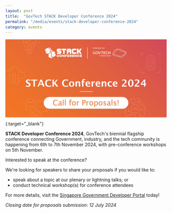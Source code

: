 ```yaml
---
layout: post
title:  "GovTech STACK Developer Conference 2024"
permalink: "/media/events/stack-developer-conference-2024"
category: events
---
```


[![GovTech STACK 2024 Call For Proposals](/images/media/events/stack2024-cfp.jpg)](https://www.developer.tech.gov.sg/communities/events/conferences/stack-conference-2024/overview.html){:target="_blank"}

**STACK Developer Conference 2024**, GovTech's biennial flagship conference connecting Government, industry, and the tech community is happening from 6th to 7th November 2024, with pre-conference workshops on 5th November.

Interested to speak at the conference? 

We're looking for speakers to share your proposals if you would like to:
* speak about a topic at our plenary or lightning talks; or
* conduct technical workshop(s) for conference attendees

For more details, visit the [Singapore Government Developer Portal](https://www.developer.tech.gov.sg/communities/events/conferences/stack-conference-2024/overview.html) today!

*Closing date for proposals submission: 12 July 2024*
